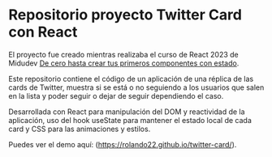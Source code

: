 # Repositorio proyecto Twitter Card con React

El proyecto fue creado mientras realizaba el curso de React 2023 de Midudev [De cero hasta crear tus primeros componentes con estado](https://www.youtube.com/@midulive).

Este repositorio contiene el código de un aplicación de una réplica de las cards de Twitter, muestra si se está o no seguiendo a los usuarios que salen en la lista y poder seguir o dejar de seguir dependiendo el caso.

Desarrollada con React para manipulación del DOM y reactividad de la aplicación, uso del hook useState para mantener el estado local de cada card y CSS para las animaciones y estilos.

Puedes ver el demo aquí: (https://rolando22.github.io/twitter-card/).
